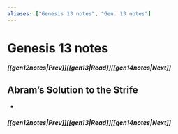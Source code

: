 ```yaml
---
aliases: ["Genesis 13 notes", "Gen. 13 notes"]
---
```

# Genesis 13 notes
##### <span class=arrow-left></span>[[gen12notes|Prev]]<span class=navigation-separator></span>[[gen13|Read]]<span class=navigation-separator></span>[[gen14notes|Next]]<span class=arrow-right></span>
## Abram’s Solution to the Strife
- 
##### <span class=arrow-left></span>[[gen12notes|Prev]]<span class=navigation-separator></span>[[gen13|Read]]<span class=navigation-separator></span>[[gen14notes|Next]]<span class=arrow-right></span>